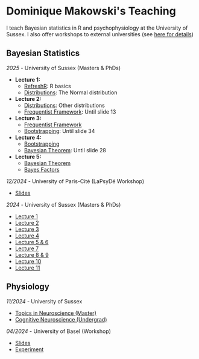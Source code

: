 # Dominique Makowski's Teaching

I teach Bayesian statistics in R and psychophysiology at the University of Sussex.
I also offer workshops to external universities (see [here for details](https://dominiquemakowski.github.io/services/))

## Bayesian Statistics

*2025* - University of Sussex (Masters & PhDs)

- **Lecture 1:**
    - [RefreshR](https://dominiquemakowski.github.io/teaching/BayesianStatistics/2025/0_RefreshR): R basics
    - [Distributions](https://dominiquemakowski.github.io/teaching/BayesianStatistics/2025/1_Distributions): The Normal distribution
- **Lecture 2:**
    - [Distributions](https://dominiquemakowski.github.io/teaching/BayesianStatistics/2025/1_Distributions): Other distributions
    - [Frequentist Framework](https://dominiquemakowski.github.io/teaching/BayesianStatistics/2025/2_Frequentist): Until slide 13
- **Lecture 3:**
    - [Frequentist Framework](https://dominiquemakowski.github.io/teaching/BayesianStatistics/2025/2_Frequentist)
    - [Bootstrapping](https://dominiquemakowski.github.io/teaching/BayesianStatistics/2025/3_Bootstrapping): Until slide 34
- **Lecture 4:**
    - [Bootstrapping](https://dominiquemakowski.github.io/teaching/BayesianStatistics/2025/3_Bootstrapping)
    - [Bayesian Theorem](https://dominiquemakowski.github.io/teaching/BayesianStatistics/2025/4_BayesTheorem): Until slide 28
- **Lecture 5:**
    - [Bayesian Theorem](https://dominiquemakowski.github.io/teaching/BayesianStatistics/2025/4_BayesTheorem)
    - [Bayes Factors](https://dominiquemakowski.github.io/teaching/BayesianStatistics/2025/5_BayesFactors)

*12/2024* - University of Paris-Cité (LaPsyDé Workshop)

- [Slides](https://dominiquemakowski.github.io/teaching/BayesianStatistics/2024_LaPsyDe)

*2024* - University of Sussex (Masters & PhDs)

- [Lecture 1](https://dominiquemakowski.github.io/teaching/BayesianStatistics/2024/1_Distributions)
- [Lecture 2](https://dominiquemakowski.github.io/teaching/BayesianStatistics/2024/2_MLE)
- [Lecture 3](https://dominiquemakowski.github.io/teaching/BayesianStatistics/2024/3_Bootstrapping)
- [Lecture 4](https://dominiquemakowski.github.io/teaching/BayesianStatistics/2024/4_BayesTheorem)
- [Lecture 5 & 6](https://dominiquemakowski.github.io/teaching/BayesianStatistics/2024/5_BayesFactors)
- [Lecture 7](https://dominiquemakowski.github.io/teaching/BayesianStatistics/2024/7_Posteriors)
- [Lecture 8 & 9](https://dominiquemakowski.github.io/teaching/BayesianStatistics/2024/8_LinearModelsPriors)
- [Lecture 10](https://dominiquemakowski.github.io/teaching/BayesianStatistics/2024/9_LinearModelsPosterior)
- [Lecture 11](https://dominiquemakowski.github.io/teaching/BayesianStatistics/2024/10_Models)

## Physiology

*11/2024* - University of Sussex

- [Topics in Neuroscience (Master)](https://dominiquemakowski.github.io/teaching/Physiology/2024_PG_TopicsNeuroscience)
- [Cognitive Neuroscience (Undergrad)](https://dominiquemakowski.github.io/teaching/Physiology/2024_UG_CognitiveNeuroscience)

*04/2024* - University of Basel (Workshop)

- [Slides](https://dominiquemakowski.github.io/teaching/Physiology/2024_Basel)
- [Experiment](https://dominiquemakowski.github.io/teaching/Physiology/2024_Basel/experiment)
